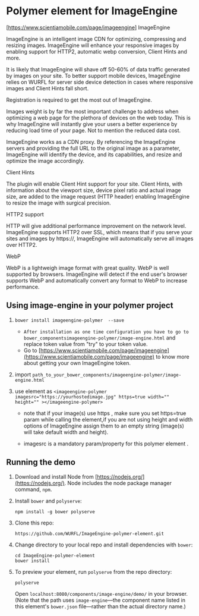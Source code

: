 # Polymer element for ImageEngine

[https://www.scientiamobile.com/page/imageengine] ImageEngine

ImageEngine is an intelligent image CDN for optimizing, compressing and resizing images. ImageEngine will enhance your responsive images by enabling support for HTTP2, automatic webp conversion, Client Hints and more.

It is likely that ImageEngine will shave off 50-60% of data traffic generated by images on your site. To better support mobile devices, ImageEngine relies on WURFL for server side device detection in cases where responsive images and Client Hints fall short.

Registration is required to get the most out of ImageEngine. 

Images weight is by far the most important challenge to address when optimizing a web page for the plethora of devices on the web today. This is why ImageEngine will instantly give your users a better experience by reducing load time of your page. Not to mention the reduced data cost.

ImageEngine works as a CDN proxy. By referencing the ImageEngine servers and providing the full URL to the original image as a parameter, ImageEngine will identify the device, and its capabilities, and resize and optimize the image accordingly.

Client Hints

The plugin will enable Client Hint support for your site. Client Hints, with information about the viewport size, device pixel ratio and actual image size, are added to the image request (HTTP header) enabling ImageEngine to resize the image with surgical precision.

HTTP2 support

HTTP will give additional performance improvement on the network level. ImageEngine supports HTTP2 over SSL, which means that if you serve your sites and images by https://, ImageEngine will automatically serve all images over HTTP2.

WebP

WebP is a lightweigh image format with great quality. WebP is well supported by browsers. ImageEngine will detect if the end user's browser supports WebP and automatically convert any format to WebP to increase performance.

## Using image-engine in your polymer project


1. `bower install imageengine-polymer  --save`
   * `After installation as one time configuration you have to go to bower_componentsimageengine-polymer/image-engine.html` and replace token value from "try" to your token value.
   * Go to [https://www.scientiamobile.com/page/imageengine](https://www.scientiamobile.com/page/imageengine) to know more about getting your own ImageEngine token.

2. import `path_to_your_bower_components/imageengine-polymer/image-engine.html`

3. use element as `<imageengine-polymer imagesrc="https://yourhostedimage.jpg" https=true width="" height="" ></imageengine-polymer>`
     * note that if your image(s) use https , make sure you set https=true param while calling the element,if you are not using height and width options of ImageEngine assign them to an empty string (image(s) will take default width and height).

     * imagesrc is a mandatory param/property for this polymer element .




## Running the demo


1.  Download and install Node from [https://nodejs.org/](https://nodejs.org/). Node includes the node package manager command, `npm`.

2.  Install `bower` and `polyserve`:

        npm install -g bower polyserve

3.  Clone this repo:

        https://github.com/WURFL/ImageEngine-polymer-element.git
        
4.  Change directory to your local repo and install dependencies with `bower`:

        cd ImageEngine-polymer-element
        bower install
        
5.  To preview your element, run `polyserve` from the repo directory:

        polyserve
        
    Open `localhost:8080/components/image-engine/demo/` in your browser. (Note that the path uses `image-engine`—the 
    component name listed in this element's `bower.json` file—rather than the actual directory name.) 
    

